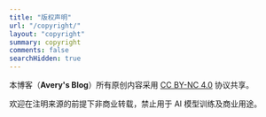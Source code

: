 ```yaml
---
title: "版权声明"
url: "/copyright/"
layout: "copyright"
summary: copyright
comments: false
searchHidden: true
---
```



本博客（**Avery's Blog**）所有原创内容采用 [CC BY-NC 4.0](https://creativecommons.org/licenses/by-nc/4.0/) 协议共享。

欢迎在注明来源的前提下非商业转载，禁止用于 AI 模型训练及商业用途。
